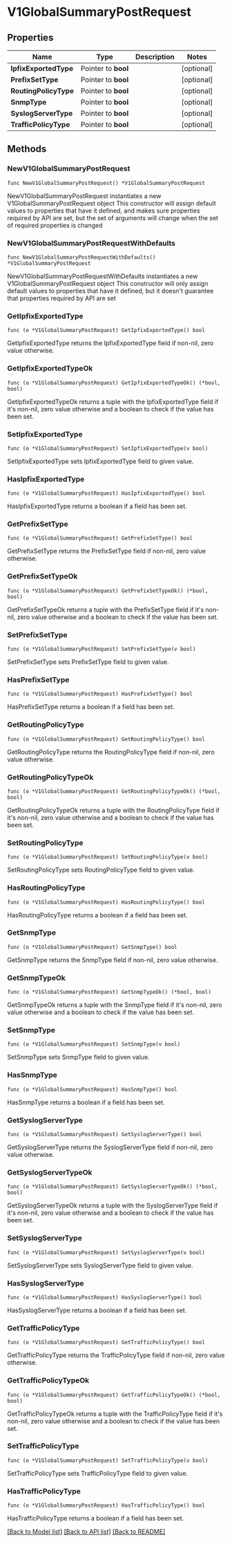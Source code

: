 # V1GlobalSummaryPostRequest

## Properties

Name | Type | Description | Notes
------------ | ------------- | ------------- | -------------
**IpfixExportedType** | Pointer to **bool** |  | [optional] 
**PrefixSetType** | Pointer to **bool** |  | [optional] 
**RoutingPolicyType** | Pointer to **bool** |  | [optional] 
**SnmpType** | Pointer to **bool** |  | [optional] 
**SyslogServerType** | Pointer to **bool** |  | [optional] 
**TrafficPolicyType** | Pointer to **bool** |  | [optional] 

## Methods

### NewV1GlobalSummaryPostRequest

`func NewV1GlobalSummaryPostRequest() *V1GlobalSummaryPostRequest`

NewV1GlobalSummaryPostRequest instantiates a new V1GlobalSummaryPostRequest object
This constructor will assign default values to properties that have it defined,
and makes sure properties required by API are set, but the set of arguments
will change when the set of required properties is changed

### NewV1GlobalSummaryPostRequestWithDefaults

`func NewV1GlobalSummaryPostRequestWithDefaults() *V1GlobalSummaryPostRequest`

NewV1GlobalSummaryPostRequestWithDefaults instantiates a new V1GlobalSummaryPostRequest object
This constructor will only assign default values to properties that have it defined,
but it doesn't guarantee that properties required by API are set

### GetIpfixExportedType

`func (o *V1GlobalSummaryPostRequest) GetIpfixExportedType() bool`

GetIpfixExportedType returns the IpfixExportedType field if non-nil, zero value otherwise.

### GetIpfixExportedTypeOk

`func (o *V1GlobalSummaryPostRequest) GetIpfixExportedTypeOk() (*bool, bool)`

GetIpfixExportedTypeOk returns a tuple with the IpfixExportedType field if it's non-nil, zero value otherwise
and a boolean to check if the value has been set.

### SetIpfixExportedType

`func (o *V1GlobalSummaryPostRequest) SetIpfixExportedType(v bool)`

SetIpfixExportedType sets IpfixExportedType field to given value.

### HasIpfixExportedType

`func (o *V1GlobalSummaryPostRequest) HasIpfixExportedType() bool`

HasIpfixExportedType returns a boolean if a field has been set.

### GetPrefixSetType

`func (o *V1GlobalSummaryPostRequest) GetPrefixSetType() bool`

GetPrefixSetType returns the PrefixSetType field if non-nil, zero value otherwise.

### GetPrefixSetTypeOk

`func (o *V1GlobalSummaryPostRequest) GetPrefixSetTypeOk() (*bool, bool)`

GetPrefixSetTypeOk returns a tuple with the PrefixSetType field if it's non-nil, zero value otherwise
and a boolean to check if the value has been set.

### SetPrefixSetType

`func (o *V1GlobalSummaryPostRequest) SetPrefixSetType(v bool)`

SetPrefixSetType sets PrefixSetType field to given value.

### HasPrefixSetType

`func (o *V1GlobalSummaryPostRequest) HasPrefixSetType() bool`

HasPrefixSetType returns a boolean if a field has been set.

### GetRoutingPolicyType

`func (o *V1GlobalSummaryPostRequest) GetRoutingPolicyType() bool`

GetRoutingPolicyType returns the RoutingPolicyType field if non-nil, zero value otherwise.

### GetRoutingPolicyTypeOk

`func (o *V1GlobalSummaryPostRequest) GetRoutingPolicyTypeOk() (*bool, bool)`

GetRoutingPolicyTypeOk returns a tuple with the RoutingPolicyType field if it's non-nil, zero value otherwise
and a boolean to check if the value has been set.

### SetRoutingPolicyType

`func (o *V1GlobalSummaryPostRequest) SetRoutingPolicyType(v bool)`

SetRoutingPolicyType sets RoutingPolicyType field to given value.

### HasRoutingPolicyType

`func (o *V1GlobalSummaryPostRequest) HasRoutingPolicyType() bool`

HasRoutingPolicyType returns a boolean if a field has been set.

### GetSnmpType

`func (o *V1GlobalSummaryPostRequest) GetSnmpType() bool`

GetSnmpType returns the SnmpType field if non-nil, zero value otherwise.

### GetSnmpTypeOk

`func (o *V1GlobalSummaryPostRequest) GetSnmpTypeOk() (*bool, bool)`

GetSnmpTypeOk returns a tuple with the SnmpType field if it's non-nil, zero value otherwise
and a boolean to check if the value has been set.

### SetSnmpType

`func (o *V1GlobalSummaryPostRequest) SetSnmpType(v bool)`

SetSnmpType sets SnmpType field to given value.

### HasSnmpType

`func (o *V1GlobalSummaryPostRequest) HasSnmpType() bool`

HasSnmpType returns a boolean if a field has been set.

### GetSyslogServerType

`func (o *V1GlobalSummaryPostRequest) GetSyslogServerType() bool`

GetSyslogServerType returns the SyslogServerType field if non-nil, zero value otherwise.

### GetSyslogServerTypeOk

`func (o *V1GlobalSummaryPostRequest) GetSyslogServerTypeOk() (*bool, bool)`

GetSyslogServerTypeOk returns a tuple with the SyslogServerType field if it's non-nil, zero value otherwise
and a boolean to check if the value has been set.

### SetSyslogServerType

`func (o *V1GlobalSummaryPostRequest) SetSyslogServerType(v bool)`

SetSyslogServerType sets SyslogServerType field to given value.

### HasSyslogServerType

`func (o *V1GlobalSummaryPostRequest) HasSyslogServerType() bool`

HasSyslogServerType returns a boolean if a field has been set.

### GetTrafficPolicyType

`func (o *V1GlobalSummaryPostRequest) GetTrafficPolicyType() bool`

GetTrafficPolicyType returns the TrafficPolicyType field if non-nil, zero value otherwise.

### GetTrafficPolicyTypeOk

`func (o *V1GlobalSummaryPostRequest) GetTrafficPolicyTypeOk() (*bool, bool)`

GetTrafficPolicyTypeOk returns a tuple with the TrafficPolicyType field if it's non-nil, zero value otherwise
and a boolean to check if the value has been set.

### SetTrafficPolicyType

`func (o *V1GlobalSummaryPostRequest) SetTrafficPolicyType(v bool)`

SetTrafficPolicyType sets TrafficPolicyType field to given value.

### HasTrafficPolicyType

`func (o *V1GlobalSummaryPostRequest) HasTrafficPolicyType() bool`

HasTrafficPolicyType returns a boolean if a field has been set.


[[Back to Model list]](../README.md#documentation-for-models) [[Back to API list]](../README.md#documentation-for-api-endpoints) [[Back to README]](../README.md)


